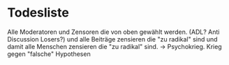# Todesliste

Alle Moderatoren und Zensoren
die von oben gewählt werden.
(ADL? Anti Discussion Losers?)
und alle Beiträge zensieren
die "zu radikal" sind
und damit alle Menschen zensieren
die "zu radikal" sind.
→ Psychokrieg.
Krieg gegen "falsche" Hypothesen
